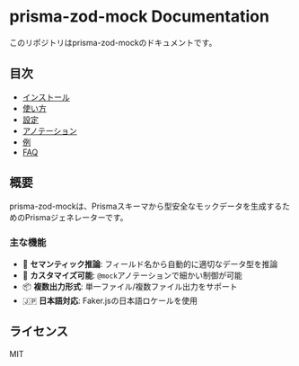 # prisma-zod-mock Documentation

このリポジトリはprisma-zod-mockのドキュメントです。

## 目次

- [インストール](./installation.md)
- [使い方](./usage.md)
- [設定](./configuration.md)
- [アノテーション](./annotations.md)
- [例](./examples/)
- [FAQ](./faq.md)

## 概要

prisma-zod-mockは、Prismaスキーマから型安全なモックデータを生成するためのPrismaジェネレーターです。

### 主な機能

- 🎯 **セマンティック推論**: フィールド名から自動的に適切なデータ型を推論
- 🔧 **カスタマイズ可能**: `@mock`アノテーションで細かい制御が可能
- 📦 **複数出力形式**: 単一ファイル/複数ファイル出力をサポート
- 🇯🇵 **日本語対応**: Faker.jsの日本語ロケールを使用

## ライセンス

MIT